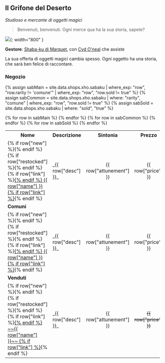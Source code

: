 ## Il Grifone del Deserto

_Studioso e mercante di oggetti magici_

> Benvenuti, benvenuti. Ogni merce qua ha la sua storia, sapete?

![](../assets/img/Grifone-deserto-logo.webp){: width="800" }

**Gestore**: [Shaba-ku di Marquet](/xho/npc/merchant#shaba-ku-di-marquet), con [Cyd O'neal](/xho/npc/merchant#cyd-oneal) che assiste

La sua offerta di oggetti magici cambia spesso. Ogni oggetto ha una storia, che sarà ben felice di raccontare.

### Negozio

{% 
    assign sabMain = site.data.shops.xho.sabaku 
    | where_exp: "row", "row.rarity != 'comune'" 
    | where_exp: "row", "row.sold != true" 
%}
{% 
    assign sabCommon = site.data.shops.xho.sabaku 
    | where: "rarity", "comune" 
    | where_exp: "row", "row.sold != true" 
%}
{% 
    assign sabSold = site.data.shops.xho.sabaku 
    | where: "sold", "true"
%}

<table>
    <tr>
        <th>Nome</th>
        <th>Descrizione</th>
        <th>Sintonia</th>
        <th>Prezzo</th>
        <th>Rarità</th>
    </tr>
    {% for row in sabMain %}
        <tr>
            <td>
            {% if row["new"] %}<span class="new"></span>{% endif %}
            {% if row["restocked"] %}<span class="restocked"></span>{% endif %}
            {% if row["link"] %}<a href="{{ row['link'] }}">{% endif %}
            <span markdown="1">{{ row["name"] }}</span>
            {% if row["link"] %}</a>{% endif %}
            </td>
            <td><span markdown="1">_{{ row["desc"] }}_</span></td>
            <td style="text-align:center">{{ row["attunement"] }}</td>
            <td style="text-align:center">{{ row["price"] }}</td>
            <td style="text-align:center">{{ row["rarity"] }}</td>
        </tr>
    {% endfor %}
    <tr class="tablesep">
        <td><strong>Comuni</strong></td>
        <td></td><td></td><td></td><td></td>
    </tr>
    {% for row in sabCommon %}
        <tr>
            <td>
            {% if row["new"] %}<span class="new"></span>{% endif %}
            {% if row["restocked"] %}<span class="restocked"></span>{% endif %}
            {% if row["link"] %}<a href="{{ row['link'] }}">{% endif %}
            <span markdown="1">{{ row["name"] }}</span>
            {% if row["link"] %}</a>{% endif %}
            </td>
            <td><span markdown="1">_{{ row["desc"] }}_</span></td>
            <td style="text-align:center">{{ row["attunement"] }}</td>
            <td style="text-align:center">{{ row["price"] }}</td>
            <td style="text-align:center">{{ row["rarity"] }}</td>
        </tr>
    {% endfor %}
    <tr class="tablesep collapsible coll-blank">
        <td><strong>Venduti</strong></td>
        <td></td><td></td><td></td><td></td>
    </tr>
    {% for row in sabSold %}
        <tr class="collapsible-content">
            <td>
            {% if row["new"] %}<span class="new"></span>{% endif %}
            {% if row["restocked"] %}<span class="restocked"></span>{% endif %}
            {% if row["link"] %}<a href="{{ row['link'] }}">{% endif %}
            <span markdown="1">~~{{ row["name"] }}~~</span>
            {% if row["link"] %}</a>{% endif %}
            </td>
            <td><span markdown="1">_{{ row["desc"] }}_</span></td>
            <td style="text-align:center">{{ row["attunement"] }}</td>
            <td style="text-align:center"><del>{{ row["price"] }}</del></td>
            <td style="text-align:center">{{ row["rarity"] }}</td>
        </tr>
    {% endfor %}
</table>